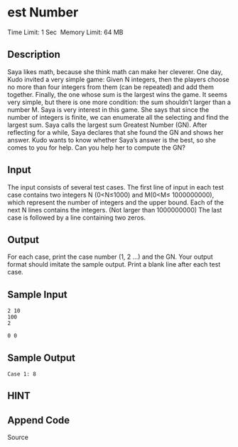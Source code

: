 # est Number
Time Limit: 1 Sec  Memory Limit: 64 MB


## Description

Saya likes math, because she think math can make her cleverer.
One day, Kudo invited a very simple game:
Given N integers, then the players choose no more than four integers from them (can be repeated) and add them together. Finally, the one whose sum is the largest wins the game. It seems very simple, but there is one more condition: the sum shouldn’t larger than a number M.
Saya is very interest in this game. She says that since the number of integers is finite, we can enumerate all the selecting and find the largest sum. Saya calls the largest sum Greatest Number (GN). After reflecting for a while, Saya declares that she found the GN and shows her answer.
Kudo wants to know whether Saya’s answer is the best, so she comes to you for help.
Can you help her to compute the GN?

## Input

The input consists of several test cases.
The first line of input in each test case contains two integers N (0<N≤1000) and M(0<M≤ 1000000000), which represent the number of integers and the upper bound.
Each of the next N lines contains the integers. (Not larger than 1000000000)
The last case is followed by a line containing two zeros.

## Output

For each case, print the case number (1, 2 …) and the GN.
Your output format should imitate the sample output. Print a blank line after each test case.

## Sample Input
```
2 10
100
2

0 0

```
## Sample Output
```
Case 1: 8

```

## HINT


## Append Code
Source